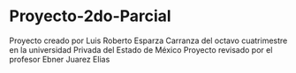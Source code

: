 # Proyecto-2do-Parcial
Proyecto creado por Luis Roberto Esparza Carranza del octavo cuatrimestre en la universidad Privada del Estado de México
Proyecto revisado por el profesor Ebner Juarez Elias 
